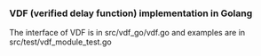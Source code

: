 ### VDF (verified delay function) implementation in Golang


The interface of VDF is in src/vdf_go/vdf.go and examples are in src/test/vdf_module_test.go  
